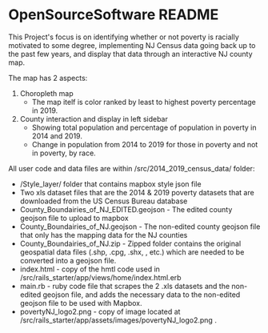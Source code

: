 # OpenSourceSoftware README

This Project's focus is on identifying whether or not poverty is racially motivated to some degree, implementing NJ Census data going back up to the past few years, and display that data through an interactive NJ county map.

The map has 2 aspects:

1. Choropleth map
   * The map itelf is color ranked by least to highest poverty percentage in 2019.
2. County interaction and display in left sidebar
   * Showing total population and percentage of population in poverty in 2014 and 2019.
   * Change in population from 2014 to 2019 for those in poverty and not in poverty, by race.

All user code and data files are within /src/2014_2019_census_data/ folder:

* /Style_layer/ folder that contains mapbox style json file
* Two xls dataset files that are the 2014 & 2019 poverty datasets that are downloaded from the US Census Bureau database
* County_Boundairies_of_NJ_EDITED.geojson - The edited county geojson file to upload to mapbox
* County_Boundairies_of_NJ.geojson - The non-edited county geojson file that only has the mapping data for the NJ counties
* County_Boundairies_of_NJ.zip - Zipped folder contains the original geospatial data files (.shp, .cpg, .shx, , etc.) which are needed to be converted into a geojson file.
* index.html - copy of the hmtl code used in /src/rails_starter/app/views/home/index.html.erb
* main.rb - ruby code file that scrapes the 2 .xls datasets and the non-edited geojson file, and adds the necessary data to the non-edited geojson file to be used with Mapbox.
* povertyNJ_logo2.png - copy of image located at /src/rails_starter/app/assets/images/povertyNJ_logo2.png .
